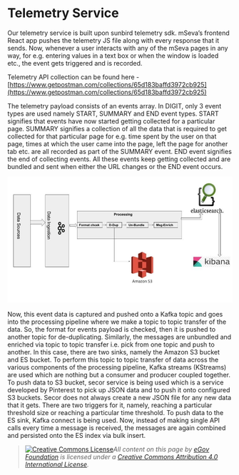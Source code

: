 # Telemetry Service

Our telemetry service is built upon sunbird telemetry sdk. mSeva’s frontend React app pushes the telemetry JS file along with every response that it sends. Now, whenever a user interacts with any of the mSeva pages in any way, for e.g. entering values in a text box or when the window is loaded etc., the event gets triggered and is recorded.

Telemetry API collection can be found here - [https://www.getpostman.com/collections/65d183baffd3972cb925](https://www.getpostman.com/collections/65d183baffd3972cb925)

The telemetry payload consists of an events array. In DIGIT, only 3 event types are used namely START, SUMMARY and END event types. START signifies that events have now started getting collected for a particular page. SUMMARY signifies a collection of all the data that is required to get collected for that particular page for e.g. time spent by the user on that page, times at which the user came into the page, left the page for another tab etc. are all recorded as part of the SUMMARY event. END event signifies the end of collecting events. All these events keep getting collected and are bundled and sent when either the URL changes or the END event occurs.

![](../../../.gitbook/assets/123.jpg)

Now, this event data is captured and pushed onto a Kafka topic and goes into the processing pipeline where we make a topic to topic transfer of the data. So, the format for events payload is checked, then it is pushed to another topic for de-duplicating. Similarly, the messages are unbundled and enriched via topic to topic transfer i.e. pick from one topic and push to another. In this case, there are two sinks, namely the Amazon S3 bucket and ES bucket. To perform this topic to topic transfer of data across the various components of the processing pipeline, Kafka streams (KStreams) are used which are nothing but a consumer and producer coupled together. To push data to S3 bucket, secor service is being used which is a service developed by Pinterest to pick up JSON data and to push it onto configured S3 buckets. Secor does not always create a new JSON file for any new data that it gets. There are two triggers for it, namely, reaching a particular threshold size or reaching a particular time threshold. To push data to the ES sink, Kafka connect is being used. Now, instead of making single API calls every time a message is received, the messages are again combined and persisted onto the ES index via bulk insert.



> [![Creative Commons License](https://i.creativecommons.org/l/by/4.0/80x15.png)_​_](http://creativecommons.org/licenses/by/4.0/)_All content on this page by_ [_eGov Foundation_](https://egov.org.in/) _is licensed under a_ [_Creative Commons Attribution 4.0 International License_](http://creativecommons.org/licenses/by/4.0/)_._
